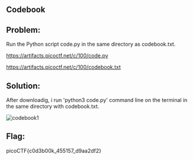 ## Codebook
## Problem: 
Run the Python script code.py in the same directory as codebook.txt.

https://artifacts.picoctf.net/c/100/code.py

https://artifacts.picoctf.net/c/100/codebook.txt
## Solution: 
After downloadig, i run 'python3 code.py' command line on the terminal in the same directory with codebook.txt. 

![codebook1](https://user-images.githubusercontent.com/84562630/160223052-8cbbc917-ae9d-44ea-a65e-d616b3cbe3d0.PNG)

## Flag: 
picoCTF{c0d3b00k_455157_d9aa2df2}
